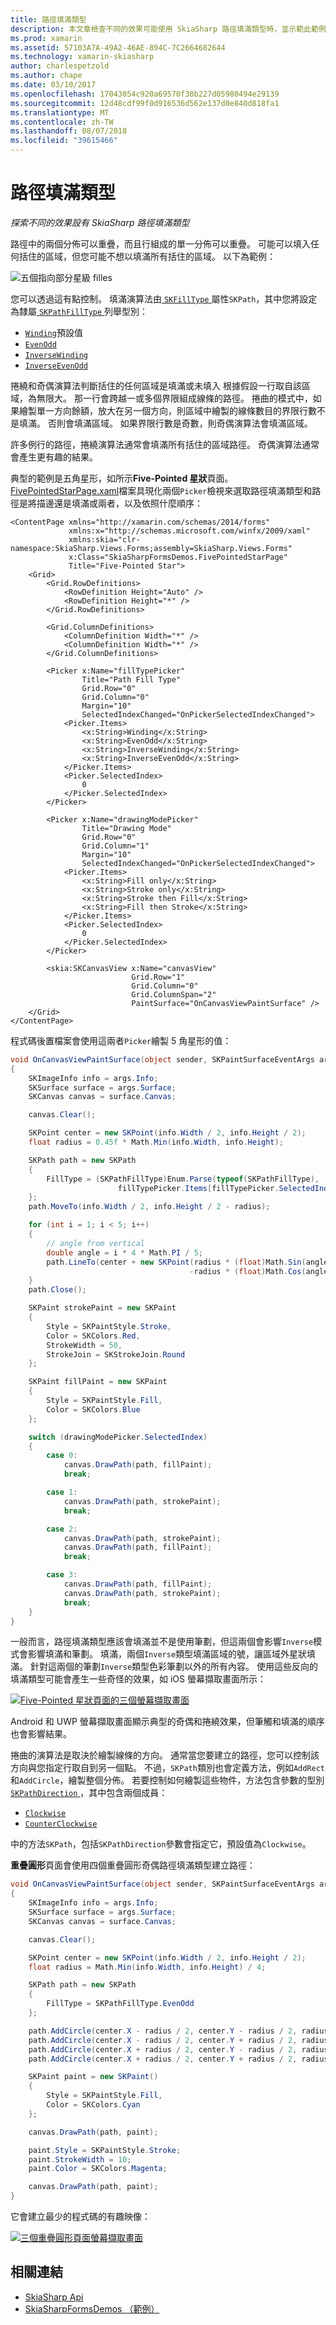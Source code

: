 ```yaml
---
title: 路徑填滿類型
description: 本文章檢查不同的效果可能使用 SkiaSharp 路徑填滿類型時，並示範此範例程式碼。
ms.prod: xamarin
ms.assetid: 57103A7A-49A2-46AE-894C-7C2664682644
ms.technology: xamarin-skiasharp
author: charlespetzold
ms.author: chape
ms.date: 03/10/2017
ms.openlocfilehash: 17043054c920a69570f38b227d05980494e29139
ms.sourcegitcommit: 12d48cdf99f0d916536d562e137d0e840d818fa1
ms.translationtype: MT
ms.contentlocale: zh-TW
ms.lasthandoff: 08/07/2018
ms.locfileid: "39615466"
---
```

# <a name="the-path-fill-types"></a>路徑填滿類型

_探索不同的效果設有 SkiaSharp 路徑填滿類型_

路徑中的兩個分佈可以重疊，而且行組成的單一分佈可以重疊。 可能可以填入任何括住的區域，但您可能不想以填滿所有括住的區域。 以下為範例：

![](fill-types-images/filltypeexample.png "五個指向部分星級 filles")

您可以透過這有點控制。 填滿演算法由[ `SKFillType` ](https://developer.xamarin.com/api/property/SkiaSharp.SKPath.FillType/)屬性`SKPath`，其中您將設定為隸屬[ `SKPathFillType` ](https://developer.xamarin.com/api/type/SkiaSharp.SKPathFillType/)列舉型別：

- [`Winding`](https://developer.xamarin.com/api/field/SkiaSharp.SKPathFillType.Winding/)預設值
- [`EvenOdd`](https://developer.xamarin.com/api/field/SkiaSharp.SKPathFillType.EvenOdd/)
- [`InverseWinding`](https://developer.xamarin.com/api/field/SkiaSharp.SKPathFillType.InverseWinding/)
- [`InverseEvenOdd`](https://developer.xamarin.com/api/field/SkiaSharp.SKPathFillType.InverseEvenOdd/)

捲繞和奇偶演算法判斷括住的任何區域是填滿或未填入 根據假設一行取自該區域，為無限大。 那一行會跨越一或多個界限組成線條的路徑。 捲曲的模式中，如果繪製單一方向餘額，放大在另一個方向，則區域中繪製的線條數目的界限行數不是填滿。 否則會填滿區域。 如果界限行數是奇數，則奇偶演算法會填滿區域。

許多例行的路徑，捲繞演算法通常會填滿所有括住的區域路徑。 奇偶演算法通常會產生更有趣的結果。

典型的範例是五角星形，如所示**Five-Pointed 星狀**頁面。 [FivePointedStarPage.xaml](https://github.com/xamarin/xamarin-forms-samples/blob/master/SkiaSharpForms/Demos/Demos/SkiaSharpFormsDemos/LinesAndPaths/FivePointedStarPage.xaml)檔案具現化兩個`Picker`檢視來選取路徑填滿類型和路徑是將描邊還是填滿或兩者，以及依照什麼順序：

```xaml
<ContentPage xmlns="http://xamarin.com/schemas/2014/forms"
             xmlns:x="http://schemas.microsoft.com/winfx/2009/xaml"
             xmlns:skia="clr-namespace:SkiaSharp.Views.Forms;assembly=SkiaSharp.Views.Forms"
             x:Class="SkiaSharpFormsDemos.FivePointedStarPage"
             Title="Five-Pointed Star">
    <Grid>
        <Grid.RowDefinitions>
            <RowDefinition Height="Auto" />
            <RowDefinition Height="*" />
        </Grid.RowDefinitions>

        <Grid.ColumnDefinitions>
            <ColumnDefinition Width="*" />
            <ColumnDefinition Width="*" />
        </Grid.ColumnDefinitions>

        <Picker x:Name="fillTypePicker"
                Title="Path Fill Type"
                Grid.Row="0"
                Grid.Column="0"
                Margin="10"
                SelectedIndexChanged="OnPickerSelectedIndexChanged">
            <Picker.Items>
                <x:String>Winding</x:String>
                <x:String>EvenOdd</x:String>
                <x:String>InverseWinding</x:String>
                <x:String>InverseEvenOdd</x:String>
            </Picker.Items>
            <Picker.SelectedIndex>
                0
            </Picker.SelectedIndex>
        </Picker>

        <Picker x:Name="drawingModePicker"
                Title="Drawing Mode"
                Grid.Row="0"
                Grid.Column="1"
                Margin="10"
                SelectedIndexChanged="OnPickerSelectedIndexChanged">
            <Picker.Items>
                <x:String>Fill only</x:String>
                <x:String>Stroke only</x:String>
                <x:String>Stroke then Fill</x:String>
                <x:String>Fill then Stroke</x:String>
            </Picker.Items>
            <Picker.SelectedIndex>
                0
            </Picker.SelectedIndex>
        </Picker>

        <skia:SKCanvasView x:Name="canvasView"
                           Grid.Row="1"
                           Grid.Column="0"
                           Grid.ColumnSpan="2"
                           PaintSurface="OnCanvasViewPaintSurface" />
    </Grid>
</ContentPage>
```

程式碼後置檔案會使用這兩者`Picker`繪製 5 角星形的值：

```csharp
void OnCanvasViewPaintSurface(object sender, SKPaintSurfaceEventArgs args)
{
    SKImageInfo info = args.Info;
    SKSurface surface = args.Surface;
    SKCanvas canvas = surface.Canvas;

    canvas.Clear();

    SKPoint center = new SKPoint(info.Width / 2, info.Height / 2);
    float radius = 0.45f * Math.Min(info.Width, info.Height);

    SKPath path = new SKPath
    {
        FillType = (SKPathFillType)Enum.Parse(typeof(SKPathFillType),
                        fillTypePicker.Items[fillTypePicker.SelectedIndex])
    };
    path.MoveTo(info.Width / 2, info.Height / 2 - radius);

    for (int i = 1; i < 5; i++)
    {
        // angle from vertical
        double angle = i * 4 * Math.PI / 5;
        path.LineTo(center + new SKPoint(radius * (float)Math.Sin(angle),
                                        -radius * (float)Math.Cos(angle)));
    }
    path.Close();

    SKPaint strokePaint = new SKPaint
    {
        Style = SKPaintStyle.Stroke,
        Color = SKColors.Red,
        StrokeWidth = 50,
        StrokeJoin = SKStrokeJoin.Round
    };

    SKPaint fillPaint = new SKPaint
    {
        Style = SKPaintStyle.Fill,
        Color = SKColors.Blue
    };

    switch (drawingModePicker.SelectedIndex)
    {
        case 0:
            canvas.DrawPath(path, fillPaint);
            break;

        case 1:
            canvas.DrawPath(path, strokePaint);
            break;

        case 2:
            canvas.DrawPath(path, strokePaint);
            canvas.DrawPath(path, fillPaint);
            break;

        case 3:
            canvas.DrawPath(path, fillPaint);
            canvas.DrawPath(path, strokePaint);
            break;
    }
}
```

一般而言，路徑填滿類型應該會填滿並不是使用筆劃，但這兩個會影響`Inverse`模式會影響填滿和筆劃。 填滿，兩個`Inverse`類型填滿區域的號，讓區域外星狀填滿。 針對這兩個的筆劃`Inverse`類型色彩筆劃以外的所有內容。 使用這些反向的填滿類型可能會產生一些奇怪的效果，如 iOS 螢幕擷取畫面所示：

[![](fill-types-images/fivepointedstar-small.png "Five-Pointed 星狀頁面的三個螢幕擷取畫面")](fill-types-images/fivepointedstar-large.png#lightbox "Five-Pointed 星狀頁面的三個螢幕擷取畫面")

Android 和 UWP 螢幕擷取畫面顯示典型的奇偶和捲繞效果，但筆觸和填滿的順序也會影響結果。

捲曲的演算法是取決於繪製線條的方向。 通常當您要建立的路徑，您可以控制該方向與您指定行取自到另一個點。 不過，`SKPath`類別也會定義方法，例如`AddRect`和`AddCircle`，繪製整個分佈。 若要控制如何繪製這些物件，方法包含參數的型別[ `SKPathDirection` ](https://developer.xamarin.com/api/type/SkiaSharp.SKPathDirection/)，其中包含兩個成員：

- [`Clockwise`](https://developer.xamarin.com/api/field/SkiaSharp.SKPathDirection.Clockwise/)
- [`CounterClockwise`](https://developer.xamarin.com/api/field/SkiaSharp.SKPathDirection.CounterClockwise/)

中的方法`SKPath`，包括`SKPathDirection`參數會指定它，預設值為`Clockwise`。

**重疊圓形**頁面會使用四個重疊圓形奇偶路徑填滿類型建立路徑：

```csharp
void OnCanvasViewPaintSurface(object sender, SKPaintSurfaceEventArgs args)
{
    SKImageInfo info = args.Info;
    SKSurface surface = args.Surface;
    SKCanvas canvas = surface.Canvas;

    canvas.Clear();

    SKPoint center = new SKPoint(info.Width / 2, info.Height / 2);
    float radius = Math.Min(info.Width, info.Height) / 4;

    SKPath path = new SKPath
    {
        FillType = SKPathFillType.EvenOdd
    };

    path.AddCircle(center.X - radius / 2, center.Y - radius / 2, radius);
    path.AddCircle(center.X - radius / 2, center.Y + radius / 2, radius);
    path.AddCircle(center.X + radius / 2, center.Y - radius / 2, radius);
    path.AddCircle(center.X + radius / 2, center.Y + radius / 2, radius);

    SKPaint paint = new SKPaint()
    {
        Style = SKPaintStyle.Fill,
        Color = SKColors.Cyan
    };

    canvas.DrawPath(path, paint);

    paint.Style = SKPaintStyle.Stroke;
    paint.StrokeWidth = 10;
    paint.Color = SKColors.Magenta;

    canvas.DrawPath(path, paint);
}
```

它會建立最少的程式碼的有趣映像：

[![](fill-types-images/overlappingcircles-small.png "三個重疊圓形頁面螢幕擷取畫面")](fill-types-images/overlappingcircles-large.png#lightbox "重疊圓形頁面的三個螢幕擷取畫面")


## <a name="related-links"></a>相關連結

- [SkiaSharp Api](https://developer.xamarin.com/api/root/SkiaSharp/)
- [SkiaSharpFormsDemos （範例）](https://developer.xamarin.com/samples/xamarin-forms/SkiaSharpForms/Demos/)
